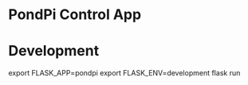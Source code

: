 PondPi Control App
==================

# Development

export FLASK_APP=pondpi
export FLASK_ENV=development
flask run